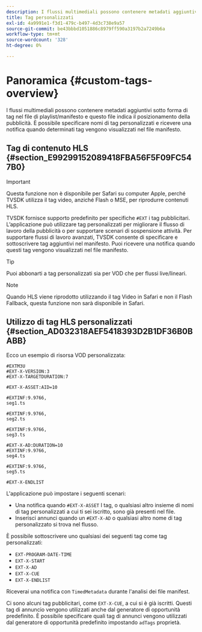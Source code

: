 ```yaml
---
description: I flussi multimediali possono contenere metadati aggiuntivi sotto forma di tag nel file di playlist/manifesto e questo file indica il posizionamento della pubblicità. È possibile specificare nomi di tag personalizzati e ricevere una notifica quando determinati tag vengono visualizzati nel file manifesto.
title: Tag personalizzati
exl-id: 4a9991e1-f3d1-479c-b497-4d3c738e9a57
source-git-commit: be43bbbd1051886c8979ff590a3197b2a7249b6a
workflow-type: tm+mt
source-wordcount: '328'
ht-degree: 0%

---
```


# Panoramica {#custom-tags-overview}

I flussi multimediali possono contenere metadati aggiuntivi sotto forma di tag nel file di playlist/manifesto e questo file indica il posizionamento della pubblicità. È possibile specificare nomi di tag personalizzati e ricevere una notifica quando determinati tag vengono visualizzati nel file manifesto.

## Tag di contenuto HLS {#section_E99299152089418FBA56F5F09FC547B0}

>[!IMPORTANT]
>
>Questa funzione non è disponibile per Safari su computer Apple, perché TVSDK utilizza il tag video, anziché Flash o MSE, per riprodurre contenuti HLS.

TVSDK fornisce supporto predefinito per specifiche `#EXT` i tag pubblicitari. L’applicazione può utilizzare tag personalizzati per migliorare il flusso di lavoro della pubblicità o per supportare scenari di sospensione attività. Per supportare flussi di lavoro avanzati, TVSDK consente di specificare e sottoscrivere tag aggiuntivi nel manifesto. Puoi ricevere una notifica quando questi tag vengono visualizzati nel file manifesto.

>[!TIP]
>
>Puoi abbonarti a tag personalizzati sia per VOD che per flussi live/lineari.

>[!NOTE]
>
>Quando HLS viene riprodotto utilizzando il tag Video in Safari e non il Flash Fallback, questa funzione non sarà disponibile in Safari.

## Utilizzo di tag HLS personalizzati {#section_AD032318AEF5418393D2B1DF36B0BABB}

Ecco un esempio di risorsa VOD personalizzata:

```
#EXTM3U
#EXT-X-VERSION:3
#EXT-X-TARGETDURATION:7
 
#EXT-X-ASSET:AID=10
 
#EXTINF:9.9766,
seg1.ts
 
#EXTINF:9.9766,
seg2.ts
 
#EXTINF:9.9766,
seg3.ts
 
#EXT-X-AD:DURATION=10
#EXTINF:9.9766,
seg4.ts
 
#EXTINF:9.9766,
seg5.ts
 
#EXT-X-ENDLIST
```

L&#39;applicazione può impostare i seguenti scenari:

* Una notifica quando `#EXT-X-ASSET` I tag, o qualsiasi altro insieme di nomi di tag personalizzati a cui ti sei iscritto, sono già presenti nel file.
* Inserisci annunci quando un `#EXT-X-AD` o qualsiasi altro nome di tag personalizzato si trova nel flusso.

È possibile sottoscrivere uno qualsiasi dei seguenti tag come tag personalizzati:

* `EXT-PROGRAM-DATE-TIME`
* `EXT-X-START`
* `EXT-X-AD`
* `EXT-X-CUE`
* `EXT-X-ENDLIST`

Riceverai una notifica con `TimedMetadata` durante l&#39;analisi dei file manifest.

Ci sono alcuni tag pubblicitari, come `EXT-X-CUE`, a cui si è già iscritti. Questi tag di annuncio vengono utilizzati anche dal generatore di opportunità predefinito. È possibile specificare quali tag di annunci vengono utilizzati dal generatore di opportunità predefinito impostando `adTags` proprietà.
